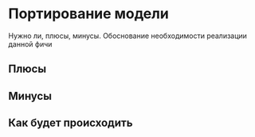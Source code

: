 # Портирование модели
Нужно ли, плюсы, минусы. Обоснование необходимости реализации данной фичи
## Плюсы
## Минусы
## Как будет происходить